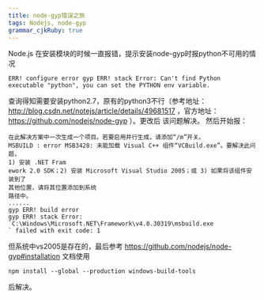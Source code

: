 ```yaml
---
title: node-gyp错误之旅 
tags: Nodejs, node-gyp
grammar_cjkRuby: true
---
```


Node.js 在安装模块的时候一直报错，提示安装node-gyp时报python不可用的情况
```
ERR! configure error gyp ERR! stack Error: Can't find Python executable "python", you can set the PYTHON env variable.
```
查询得知需要安装python2.7，原有的python3不行（参考地址：http://blog.csdn.net/notejs/article/details/49681517 ，官方地址：https://github.com/nodejs/node-gyp  ）。更改后 该问题解决。
然后开始报：
```
在此解决方案中一次生成一个项目。若要启用并行生成，请添加“/m”开关。
MSBUILD : error MSB3428: 未能加载 Visual C++ 组件“VCBuild.exe”。要解决此问题，
1) 安装 .NET Fram
ework 2.0 SDK；2) 安装 Microsoft Visual Studio 2005；或 3) 如果将该组件安装到了
其他位置，请将其位置添加到系统
路径中。
......
gyp ERR! build error
gyp ERR! stack Error: `C:\Windows\Microsoft.NET\Framework\v4.0.30319\msbuild.exe
` failed with exit code: 1
```
但系统中vs2005是存在的，最后参考 https://github.com/nodejs/node-gyp#installation 文档使用 
```
npm install --global --production windows-build-tools
```
后解决。

